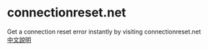 # connectionreset.net
Get a connection reset error instantly by visiting connectionreset.net  
[中文說明](https://ralf.ren/2575)
